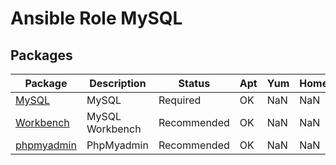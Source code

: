 # Ansible Role MySQL

## Packages
| Package | Description | Status | Apt | Yum | Homebrew |
| ------- | ----------- | ------ | --- | --- | -------- |
| [MySQL]() | MySQL | Required | OK | NaN | NaN |
| [Workbench]() | MySQL Workbench | Recommended | OK | NaN | NaN |
| [phpmyadmin]() | PhpMyadmin | Recommended | OK | NaN | NaN |
